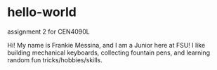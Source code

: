 # hello-world
assignment 2 for CEN4090L

Hi! My name is Frankie Messina, and I am a Junior here at FSU! I like building mechanical keyboards, collecting fountain pens, and learning random fun tricks/hobbies/skills.
